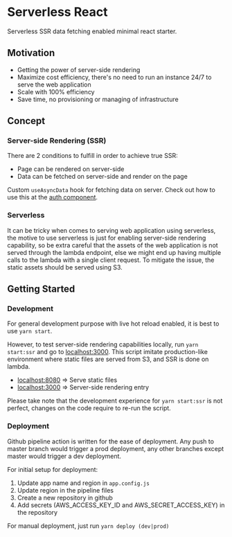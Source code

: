 # Serverless React

Serverless SSR data fetching enabled minimal react starter.

## Motivation
- Getting the power of server-side rendering
- Maximize cost efficiency, there's no need to run an instance 24/7 to serve the web application
- Scale with 100% efficiency
- Save time, no provisioning or managing of infrastructure

## Concept

### Server-side Rendering (SSR)
There are 2 conditions to fulfill in order to achieve true SSR:
- Page can be rendered on server-side
- Data can be fetched on server-side and render on the page

Custom `useAsyncData` hook for fetching data on server. Check out how to use this at the [auth component](https://github.com/wengkhing/serverless-react-starter/blob/master/src/page/Auth/Auth.tsx).

### Serverless

It can be tricky when comes to serving web application using serverless, the motive to use serverless is just for enabling server-side rendering capability, so be extra careful that the assets of the web application is not served through the lambda endpoint, else we might end up having multiple calls to the lambda with a single client request. To mitigate the issue, the static assets should be served using S3.

## Getting Started

### Development

For general development purpose with live hot reload enabled,
it is best to use `yarn start`.

However, to test server-side rendering capabilities locally, run `yarn start:ssr` and go to [localhost:3000](localhost:3000).
This script imitate production-like environment where static files are served from S3, and SSR is done on lambda.

- [localhost:8080](localhost:8080) => Serve static files
- [localhost:3000](localhost:3000) => Server-side rendering entry

Please take note that the development experience for `yarn start:ssr` is not perfect, changes on the code require to re-run the script.

### Deployment

Github pipeline action is written for the ease of deployment.
Any push to master branch would trigger a prod deployment, any other branches except master would trigger a dev deployment.

For initial setup for deployment:

1. Update app name and region in `app.config.js`
2. Update region in the pipeline files
3. Create a new repository in github
4. Add secrets (AWS_ACCESS_KEY_ID and AWS_SECRET_ACCESS_KEY) in the repository

For manual deployment, just run `yarn deploy (dev|prod)`
